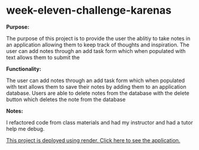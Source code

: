 # week-eleven-challenge-karenas

<strong>Purpose:</strong>

The purpose of this project is to provide the user the ablitiy to take notes in an application allowing them to keep track of thoughts and inspiration. The user can add notes through an add task form which when populated with text allows them to submit the 

<strong>Functionality:</strong>

 The user can add notes through an add task form which when populated with text allows them to save their notes by adding them to an application database. Users are able to delete notes from the database with the delete button which deletes the note from the database


<strong>Notes:</strong>

I refactored code from class materials and had my instructor and had a tutor help me debug.

[This project is deployed using render. Click here to see the application.](https://week-eleven-challenge-karenas.onrender.com/)
